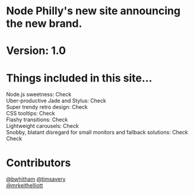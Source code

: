 <h1>Node Philly's new site announcing the new brand.</h1>
<h1>Version: 1.0</h1>

<h1>Things included in this site…</h1>

Node.js sweetness: Check<br>
Uber-productive Jade and Stylus: Check<br>
Super trendy retro design: Check<br>
CSS tooltips: Check<br>
Flashy transitions: Check<br>
Lightweight carousels: Check<br>
Snobby, blatant disregard for small monitors and fallback solutions: Check Check<br>

<h1>Contributors</h1>
<a href="http://www.twitter.com/bwhitham" target="_blank">@bwhitham</a>
<a href="http://www.twitter.com/timsavery" target="_blank">@timsavery</a><br>
<a href="http://www.twitter.com/mrkeithelliott" target="_blank">@mrkeithelliott</a>